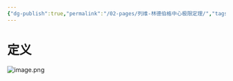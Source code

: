 ```yaml
---
{"dg-publish":true,"permalink":"/02-pages/列维-林德伯格中心极限定理/","tags":["personal/blog","概率论","概念"]}
---
```


# 定义
![image.png](https://yelanyanyu-img-bed.oss-cn-hangzhou.aliyuncs.com/img/blog/2024/06/20240614160726.png)
